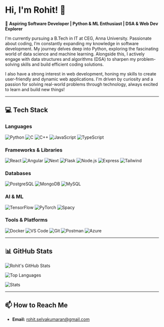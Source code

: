 # Hi, I'm Rohit! 👋

🚀 **Aspiring Software Developer | Python & ML Enthusiast | DSA & Web Dev Explorer**

I'm currently pursuing a B.Tech in IT at CEG, Anna University. Passionate about coding, I’m constantly expanding my knowledge in software development. My journey delves deep into Python, exploring the fascinating world of data science and machine learning. Alongside this, I actively engage with data structures and algorithms (DSA) to sharpen my problem-solving skills and build efficient coding solutions.

I also have a strong interest in web development, honing my skills to create user-friendly and dynamic web applications. I'm driven by curiosity and a passion for solving real-world problems through technology, always excited to learn and build new things!

---

## 💻 Tech Stack

### Languages

![Python](https://skillicons.dev/icons?i=python)
![C](https://skillicons.dev/icons?i=c)
![C++](https://skillicons.dev/icons?i=cpp)
![JavaScript](https://skillicons.dev/icons?i=js)
![TypeScript](https://skillicons.dev/icons?i=ts)


### Frameworks & Libraries

![React](https://skillicons.dev/icons?i=react)
![Angular](https://skillicons.dev/icons?i=angular)
![Next](https://skillicons.dev/icons?i=nextjs)
![Flask](https://skillicons.dev/icons?i=flask)
![Node.js](https://skillicons.dev/icons?i=nodejs)
![Express](https://skillicons.dev/icons?i=express)
![Tailwind](https://skillicons.dev/icons?i=tailwind)

### Databases

![PostgreSQL](https://skillicons.dev/icons?i=postgres)
![MongoDB](https://skillicons.dev/icons?i=mongodb)
![MySQL](https://skillicons.dev/icons?i=mysql)

### AI & ML

![TensorFlow](https://skillicons.dev/icons?i=tensorflow)
![PyTorch](https://skillicons.dev/icons?i=pytorch)
![Spacy](https://skillicons.dev/icons?i=spacy)

### Tools & Platforms

![Docker](https://skillicons.dev/icons?i=docker)
![VS Code](https://skillicons.dev/icons?i=vscode)
![Git](https://skillicons.dev/icons?i=git)
![Postman](https://skillicons.dev/icons?i=postman)
![Azure](https://skillicons.dev/icons?i=azure)

---

## 📊 GitHub Stats
  
![Rohit's GitHub Stats](https://github-readme-stats.vercel.app/api?username=RO-HIT17&show_icons=true&theme=github_dark)

![Top Languages](https://github-readme-stats.vercel.app/api/top-langs/?username=RO-HIT17&layout=compact&theme=github_dark)

![Stats](https://github-readme-streak-stats.herokuapp.com/?user=RO-HIT17&theme=dark&hide_border=true)

---

## 📫 How to Reach Me

- **Email:** rohit.selvakumaran@gmail.com
